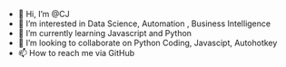 - 👋 Hi, I’m @CJ
- 👀 I’m interested in Data Science, Automation , Business Intelligence
- 🌱 I’m currently learning Javascript and Python
- 💞️ I’m looking to collaborate on Python Coding, Javascipt, Autohotkey
- 📫 How to reach me via GitHub

<!---
CJ/CJ is a ✨ special ✨ repository because its `README.md` (this file) appears on your GitHub profile.
You can click the Preview link to take a look at your changes.
--->
